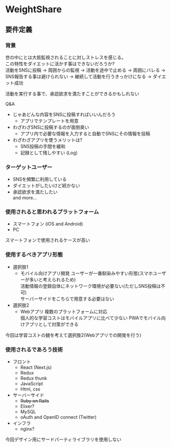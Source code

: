 # WeightShare

## 要件定義

### 背景

世の中にとは大抵監視されることに対しストレスを感じる。  
この特性をダイエットに活かす事はできないだろうか?  
活動をSNSに投稿 -> 周囲からの監視 ->  活動を途中で止める ->  周囲にバレる -> SNS報告する事は避けられない  -> 継続して活動を行うきっかけになる -> ダイエット成功  

活動を実行する事で、承認欲求を満たすことができるかもしれない

Q&A

- じゃあどんな内容をSNSに投稿すればいいんだろう  
  - アプリでテンプレートを用意  
- わざわざSNSに投稿するのが面倒臭い
  - アプリ内で必要な情報を入力すると自動でSNSにその情報を投稿
- わざわざアプリを使うメリットは?
  - SNS投稿の手間を緩和
  - 記録として残しやすい (Log)

### ターゲットユーザー

- SNSを頻繁に利用している
- ダイエットがしたいけど続かない
- 承認欲求を満たしたい  
and more...

### 使用されると思われるプラットフォーム

- スマートフォン (iOS and Android) 
- PC

スマートフォンで使用されるケースが高い

### 使用するべきアプリ形態

- 選択肢1
  - モバイル向けアプリ開発
    ユーザーが一番馴染みやすい形態(スマホユーザーが多いと考えられるため)  
    活動情報の登録自体にネットワーク環境が必要ない(ただしSNS投稿は不可)   
    サーバーサイドをこちらで用意する必要はない  
- 選択肢2
  - Webアプリ
    複数のプラットフォームに対応  
    個人的な学習コストはモバイルアプリに比べて少ない
    PWAでモバイル向けアプリとして対策ができる  

今回は学習コストの麺を考えて選択肢2(Webアプリでの開発を行う)

### 使用されるであろう技術

- フロント
  - React (Next.js)
  - Redux
  - Redux thunk
  - JavaScript
  - Html, css
- サーバーサイド
  - ~~Ruby on Rails~~
  - Elixer?
  - MySQL
  - oAuth and OpenID connect (Twitter)
- インフラ
  - nginx?

今回デザイン用にサードパーティライブラリを使用しない
